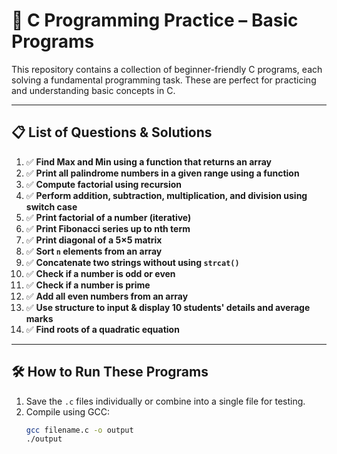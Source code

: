 # 📘 C Programming Practice – Basic Programs

This repository contains a collection of beginner-friendly C programs, each solving a fundamental programming task. These are perfect for practicing and understanding basic concepts in C.

---

## 📋 List of Questions & Solutions

1. ✅ **Find Max and Min using a function that returns an array**
2. ✅ **Print all palindrome numbers in a given range using a function**
3. ✅ **Compute factorial using recursion**
4. ✅ **Perform addition, subtraction, multiplication, and division using switch case**
5. ✅ **Print factorial of a number (iterative)**
6. ✅ **Print Fibonacci series up to nth term**
7. ✅ **Print diagonal of a 5×5 matrix**
8. ✅ **Sort `n` elements from an array**
9. ✅ **Concatenate two strings without using `strcat()`**
10. ✅ **Check if a number is odd or even**
11. ✅ **Check if a number is prime**
12. ✅ **Add all even numbers from an array**
13. ✅ **Use structure to input & display 10 students' details and average marks**
14. ✅ **Find roots of a quadratic equation**

---

## 🛠️ How to Run These Programs

1. Save the `.c` files individually or combine into a single file for testing.
2. Compile using GCC:
   ```bash
   gcc filename.c -o output
   ./output
